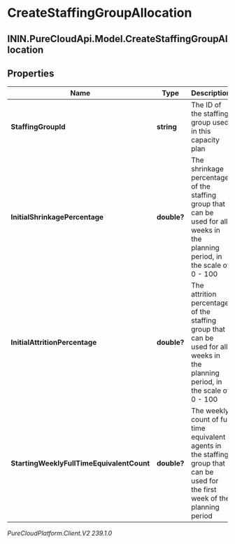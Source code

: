 # CreateStaffingGroupAllocation

## ININ.PureCloudApi.Model.CreateStaffingGroupAllocation

## Properties

|Name | Type | Description | Notes|
|------------ | ------------- | ------------- | -------------|
| **StaffingGroupId** | **string** | The ID of the staffing group used in this capacity plan | |
| **InitialShrinkagePercentage** | **double?** | The shrinkage percentage of the staffing group that can be used for all weeks in the planning period, in the scale of 0 - 100 | |
| **InitialAttritionPercentage** | **double?** | The attrition percentage of the staffing group that can be used for all weeks in the planning period, in the scale of 0 - 100 | |
| **StartingWeeklyFullTimeEquivalentCount** | **double?** | The weekly count of full time equivalent agents in the staffing group that can be used for the first week of the planning period | |



_PureCloudPlatform.Client.V2 239.1.0_
